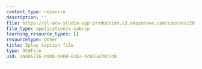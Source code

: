 ```yaml
---
content_type: resource
description: ''
file: https://ol-ocw-studio-app-production.s3.amazonaws.com/courses/20-219-becoming-the-next-bill-nye-writing-and-hosting-the-educational-show-january-iap-2015/2a606726dabbbeb081b2dc655a78c7c0_ZMe7jSsPmW4.srt
file_type: application/x-subrip
learning_resource_types: []
resourcetype: Other
title: 3play caption file
type: OCWFile
uid: 2a606726-dabb-beb0-81b2-dc655a78c7c0
---
```

